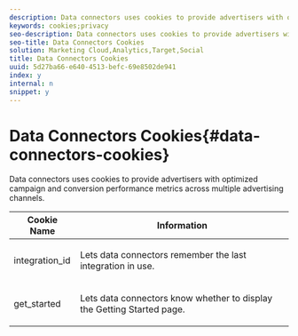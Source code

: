```yaml
---
description: Data connectors uses cookies to provide advertisers with optimized campaign and conversion performance metrics across multiple advertising channels.
keywords: cookies;privacy
seo-description: Data connectors uses cookies to provide advertisers with optimized campaign and conversion performance metrics across multiple advertising channels.
seo-title: Data Connectors Cookies
solution: Marketing Cloud,Analytics,Target,Social
title: Data Connectors Cookies
uuid: 5d27ba66-e640-4513-befc-69e8502de941
index: y
internal: n
snippet: y
---
```


# Data Connectors Cookies{#data-connectors-cookies}

Data connectors uses cookies to provide advertisers with optimized campaign and conversion performance metrics across multiple advertising channels.

<table id="table_54B402C6E19C4A70B1E27BC9DFF776EB"> 
 <thead> 
  <tr> 
   <th colname="col1" class="entry"> Cookie Name </th> 
   <th colname="col2" class="entry"> Information </th> 
  </tr> 
 </thead>
 <tbody> 
  <tr> 
   <td colname="col1"> <p>integration_id </p> </td> 
   <td colname="col2"> <p>Lets data connectors remember the last integration in use. </p> </td> 
  </tr> 
  <tr> 
   <td colname="col1"> <p>get_started </p> </td> 
   <td colname="col2"> <p>Lets data connectors know whether to display the <span class="wintitle"> Getting Started</span> page. </p> </td> 
  </tr> 
 </tbody> 
</table>


